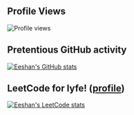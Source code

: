 ## Profile Views
 
<img src="https://gpvc.arturio.dev/theBrownBug" alt="Profile views"/>

## Pretentious GitHub activity

[![Eeshan's GitHub stats](https://github-readme-stats.vercel.app/api?username=theBownBug&show_icons=true&icon_color=586069&text_color=586069&bg_color=fff&line_height=30&hide_title=true&title_color=0366d6)](https://github.com/anuraghazra/github-readme-stats)

## LeetCode for lyfe! ([profile](https://leetcode.com/zesj))
[![Eeshan's LeetCode stats](https://leetcode-stats-six.vercel.app/api?username=zesj)](https://github.com/KnlnKS/leetcode-stats)


